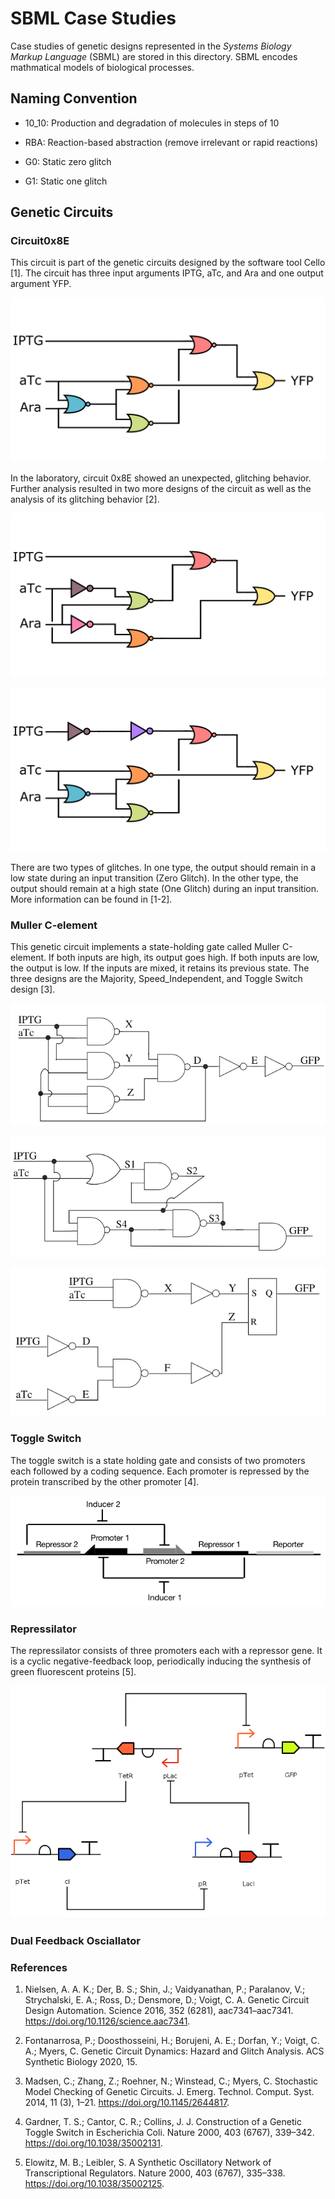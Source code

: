 # SBML Case Studies

Case studies of genetic designs represented in the _Systems Biology Markup Language_ (SBML) are stored in this directory. SBML encodes mathmatical models of biological processes.

## Naming Convention

* 10_10: Production and degradation of molecules in steps of 10

* RBA: Reaction-based abstraction (remove irrelevant or rapid reactions)

* G0: Static zero glitch

* G1: Static one glitch

## Genetic Circuits

### Circuit0x8E

This circuit is part of the genetic circuits designed by the software tool Cello [1]. The circuit has three input arguments IPTG, aTc, and Ara and one output argument YFP.

![Figure1](https://github.com/fluentverification/CaseStudies_StochasticModelChecking/blob/refactor/Figures/Original.png "Figure 1")

In the laboratory, circuit 0x8E showed an unexpected, glitching behavior. Further analysis resulted in two more designs of the circuit as well as the analysis of its glitching behavior [2].

![Figure2](https://github.com/fluentverification/CaseStudies_StochasticModelChecking/blob/refactor/Figures/LogicHazardFree.png "Figure 2")

![Figure3](https://github.com/fluentverification/CaseStudies_StochasticModelChecking/blob/refactor/Figures/TwoInverter.png "Figure 3")

There are two types of glitches. In one type, the output should remain in a low state during an input transition (Zero Glitch). In the other type, the output should remain at a high state (One Glitch) during an input transition. More information can be found in [1-2].

### Muller C-element

This genetic circuit implements a state-holding gate called Muller C-element. If both inputs are high, its output goes high. If both inputs are low, the output is low. If the inputs are mixed, it retains its previous state. The three designs are the Majority, Speed_Independent, and Toggle Switch design [3].

![Figure4](https://github.com/fluentverification/CaseStudies_StochasticModelChecking/blob/refactor/Figures/Majority.png "Majority Design")

![Figure5](https://github.com/fluentverification/CaseStudies_StochasticModelChecking/blob/refactor/Figures/Speed_Independent.png "Speed-Speed_Independent")

![Figure6](https://github.com/fluentverification/CaseStudies_StochasticModelChecking/blob/refactor/Figures/Toggle.png "Toggle-Switch")

### Toggle Switch

The toggle switch is a state holding gate and consists of two promoters each followed by a coding sequence. Each promoter is repressed by the protein transcribed by the other promoter [4].

![Figure7](https://github.com/fluentverification/CaseStudies_StochasticModelChecking/blob/refactor/Figures/ToggleSwitch.png "Toggle-Switch")

### Repressilator

The repressilator consists of three promoters each with a repressor gene. It is a cyclic negative-feedback loop, periodically inducing the synthesis of green fluorescent proteins [5].

![Figure8](https://github.com/fluentverification/CaseStudies_StochasticModelChecking/blob/refactor/Figures/Repressilator.png "Repressilator")

### Dual Feedback Osciallator

### References

1. Nielsen, A. A. K.; Der, B. S.; Shin, J.; Vaidyanathan, P.; Paralanov, V.; Strychalski, E. A.; Ross, D.; Densmore, D.; Voigt, C. A. Genetic Circuit Design Automation. Science 2016, 352 (6281), aac7341–aac7341. https://doi.org/10.1126/science.aac7341.

2. Fontanarrosa, P.; Doosthosseini, H.; Borujeni, A. E.; Dorfan, Y.; Voigt, C. A.; Myers, C. Genetic Circuit Dynamics: Hazard and Glitch Analysis. ACS Synthetic Biology 2020, 15.

3. Madsen, C.; Zhang, Z.; Roehner, N.; Winstead, C.; Myers, C. Stochastic Model Checking of Genetic Circuits. J. Emerg. Technol. Comput. Syst. 2014, 11 (3), 1–21. https://doi.org/10.1145/2644817.

4. Gardner, T. S.; Cantor, C. R.; Collins, J. J. Construction of a Genetic Toggle Switch in Escherichia Coli. Nature 2000, 403 (6767), 339–342. https://doi.org/10.1038/35002131.

5. Elowitz, M. B.; Leibler, S. A Synthetic Oscillatory Network of Transcriptional Regulators. Nature 2000, 403 (6767), 335–338. https://doi.org/10.1038/35002125.

